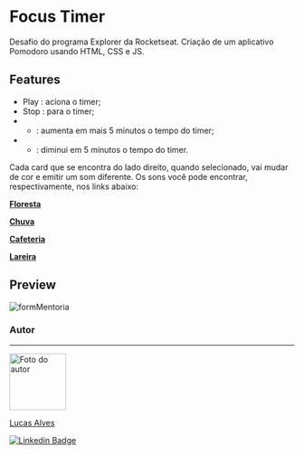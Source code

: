 # Focus Timer
Desafio do programa Explorer da Rocketseat. Criação de um aplicativo Pomodoro usando HTML, CSS e JS.

## Features

- Play : aciona o timer;
- Stop : para o timer;
- +    : aumenta em mais 5 minutos o tempo do timer;
- -    : diminui em 5 minutos o tempo do timer.

Cada card que se encontra do lado direito, quando selecionado, vai mudar de cor e emitir um som diferente. Os sons você pode encontrar, respectivamente, nos links abaixo:

[**Floresta**](https://drive.google.com/file/d/1CRHkV72WUMdcqec5GT_KdsqFz0z3VAOA/view)

[**Chuva**](https://drive.google.com/file/d/1Ip8xBqAUJ-bty51Wz8JBtX_bWXCgA0P2/view)

[**Cafeteria**](https://drive.google.com/file/d/1OxLKpCwg2wrxXFNUHgZxJ51QEt0ac5RA/view)

[**Lareira**](https://drive.google.com/file/d/1MakaBPxJvTa_whaSM3kEbRcxiVd1GRCB/view)


## Preview

![formMentoria](./form.gif)


### Autor
---

<a href="#">
 <img src="https://media-exp1.licdn.com/dms/image/C4E03AQEmwErf5xKp4A/profile-displayphoto-shrink_200_200/0/1641756854608?e=1663200000&v=beta&t=CQJ-n-OBeY4if1X84lvDYjd66E9uIlPZXQuNcfgCdrc" width="100px;" alt="Foto do autor"/>
 <br />
 <p>Lucas Alves</p></a>
 
[![Linkedin Badge](https://img.shields.io/badge/-Lucas-blue?style=flat-square&logo=Linkedin&logoColor=white&link=https://www.linkedin.com/in/lucas-alves-conceicao/)](https://www.linkedin.com/in/lucas-alves-conceicao/)

